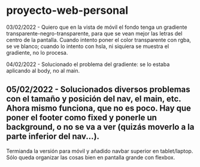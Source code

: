 # proyecto-web-personal

03/02/2022 - Quiero que en la vista de móvil el fondo tenga un gradiente transparente-negro-transparente, para que se vean mejor las letras del centro de la pantalla. Cuando intento poner el color transparente con rgba, se ve blanco; cuando lo intento con hsla, ni siquiera se muestra el gradiente, no lo procesa.

04/02/2022 - Solucionado el problema del gradiente: se lo estaba aplicando al body, no al main.

05/02/2022 - Solucionados diversos problemas con el tamaño y posición del nav, el main, etc. Ahora mismo funciona, que no es poco.
Hay que poner el footer como fixed y ponerle un background, o no se va a ver (quizás moverlo a la parte inferior del nav...).
--
Termianda la versión para móvil y añadido navbar superior en tablet/laptop. Sólo queda organizar las cosas bien en pantalla grande con flexbox.